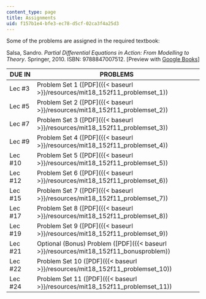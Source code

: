 ```yaml
---
content_type: page
title: Assignments
uid: f157b1e4-bfe3-ec78-d5cf-02ca3f4a25d3
---
```


Some of the problems are assigned in the required textbook:

Salsa, Sandro. _Partial Differential Equations in Action: From Modelling to Theory_. Springer, 2010. ISBN: 9788847007512. \[Preview with [Google Books](http://books.google.com/books?id=ZO4y7wl4pngC&pg=PAfrontcover#v=onepage)\]

| DUE IN | PROBLEMS |
| --- | --- |
| Lec #3 | Problem Set 1 ([PDF]({{< baseurl >}}/resources/mit18_152f11_problemset_1)) |
| Lec #5 | Problem Set 2 ([PDF]({{< baseurl >}}/resources/mit18_152f11_problemset_2)) |
| Lec #7 | Problem Set 3 ([PDF]({{< baseurl >}}/resources/mit18_152f11_problemset_3)) |
| Lec #9 | Problem Set 4 ([PDF]({{< baseurl >}}/resources/mit18_152f11_problemset_4)) |
| Lec #10 | Problem Set 5 ([PDF]({{< baseurl >}}/resources/mit18_152f11_problemset_5)) |
| Lec #12 | Problem Set 6 ([PDF]({{< baseurl >}}/resources/mit18_152f11_problemset_6)) |
| Lec #15 | Problem Set 7 ([PDF]({{< baseurl >}}/resources/mit18_152f11_problemset_7)) |
| Lec #17 | Problem Set 8 ([PDF]({{< baseurl >}}/resources/mit18_152f11_problemset_8)) |
| Lec #19 | Problem Set 9 ([PDF]({{< baseurl >}}/resources/mit18_152f11_problemset_9)) |
| Lec #21 | Optional (Bonus) Problem ([PDF]({{< baseurl >}}/resources/mit18_152f11_bonusproblem)) |
| Lec #22 | Problem Set 10 ([PDF]({{< baseurl >}}/resources/mit18_152f11_problemset_10)) |
| Lec #24 | Problem Set 11 ([PDF]({{< baseurl >}}/resources/mit18_152f11_problemset_11))